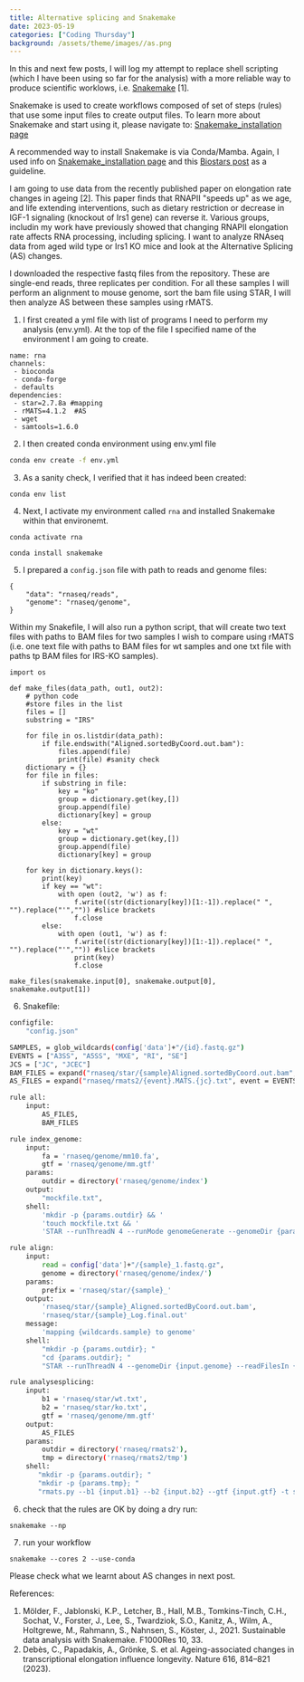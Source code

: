 ```yaml
---
title: Alternative splicing and Snakemake
date: 2023-05-19
categories: ["Coding Thursday"]
background: /assets/theme/images//as.png
---
```

In this and next few posts, I will log my attempt to replace shell scripting (which I have been using so far for the analysis) with a more 
reliable way to produce scientific worklows, i.e. [Snakemake](https://snakemake.readthedocs.io/en/stable/) [1].

Snakemake is used to create workflows composed of set of steps (rules) that use some input files to create output files. To learn more about Snakemake and start using it, please navigate to: [Snakemake_installation page](https://snakemake.readthedocs.io/en/stable/getting_started/installation.html)

A recommended way to install Snakemake is via Conda/Mamba. Again, I used info on [Snakemake_installation page](https://snakemake.readthedocs.io/en/stable/getting_started/installation.html) and this [Biostars post](https://www.biostars.org/p/335903/) as a guideline.

I am going to use data from the recently published paper on elongation rate changes in ageing [2]. This paper finds that RNAPII "speeds up" as we age, and life extending interventions, such as dietary restriction or decrease in IGF-1 signaling (knockout of Irs1 gene) can reverse it. Various groups, includin my work have previously showed that changing RNAPII elongation rate affects RNA processing, including splicing. I want to analyze RNAseq data from aged wild type or Irs1 KO mice and look at the Alternative Splicing (AS) changes. 

I downloaded the respective fastq files from the repository. These are single-end reads, three replicates per condition. For all these samples I will perform an alignment to mouse genome, sort the bam file using STAR, I will then analyze AS between these samples using rMATS.

1. I first created a yml file with list of programs I need to perform my analysis (env.yml). At the top of the file I specified name of the environment I am going to create.  

```
name: rna
channels:
 - bioconda
 - conda-forge
 - defaults
dependencies:
 - star=2.7.8a #mapping
 - rMATS=4.1.2  #AS
 - wget
 - samtools=1.6.0
 ```
 2. I then created conda environment using env.yml file

```bash
conda env create -f env.yml
```
3. As a sanity check, I verified that it has indeed been created: 

```
conda env list
```

4. Next, I activate my environment called `rna` and installed Snakemake within that environemt. 

```
conda activate rna
```
```
conda install snakemake
```
5. I prepared a `config.json` file with path to reads and genome files:

```
{
    "data": "rnaseq/reads",
    "genome": "rnaseq/genome",
}
```
Within my Snakefile, I will also run a python script, that will create two text files with paths to BAM files for two samples I wish to compare using rMATS (i.e. one text file with paths to BAM files for wt samples and one txt file with paths tp BAM files for IRS-KO samples). 

```
import os

def make_files(data_path, out1, out2):
    # python code
	#store files in the list
    files = []
    substring = "IRS"

    for file in os.listdir(data_path):
        if file.endswith("Aligned.sortedByCoord.out.bam"):
            files.append(file)
            print(file) #sanity check
    dictionary = {}  
    for file in files:
        if substring in file:  
            key = "ko"
            group = dictionary.get(key,[])
            group.append(file)  
            dictionary[key] = group
        else:
            key = "wt"
            group = dictionary.get(key,[])
            group.append(file)  
            dictionary[key] = group

    for key in dictionary.keys():
        print(key)
        if key == "wt":
            with open (out2, 'w') as f:
                f.write((str(dictionary[key])[1:-1]).replace(" ", "").replace("'","")) #slice brackets
                f.close
        else:
            with open (out1, 'w') as f:
                f.write((str(dictionary[key])[1:-1]).replace(" ", "").replace("'","")) #slice brackets
                print(key)
                f.close

make_files(snakemake.input[0], snakemake.output[0], snakemake.output[1])
```

6. Snakefile:

```bash
configfile:
    "config.json"

SAMPLES, = glob_wildcards(config['data']+"/{id}.fastq.gz")
EVENTS = ["A3SS", "A5SS", "MXE", "RI", "SE"]
JCS = ["JC", "JCEC"]
BAM_FILES = expand("rnaseq/star/{sample}Aligned.sortedByCoord.out.bam", sample = SAMPLES)
AS_FILES = expand("rnaseq/rmats2/{event}.MATS.{jc}.txt", event = EVENTS, jc = JCS)

rule all:
    input:
        AS_FILES,
        BAM_FILES

rule index_genome:
    input:
        fa = 'rnaseq/genome/mm10.fa',
        gtf = 'rnaseq/genome/mm.gtf'
    params:
        outdir = directory('rnaseq/genome/index')
    output:
        "mockfile.txt",
    shell:
        'mkdir -p {params.outdir} && '
        'touch mockfile.txt && '
        'STAR --runThreadN 4 --runMode genomeGenerate --genomeDir {params.outdir} --genomeFastaFiles {input.fa} --sjdbGTFfile {input.gtf} --sjdbOverhang 99'  #reads 100bp

rule align:
    input:
        read = config['data']+"/{sample}_1.fastq.gz", 
        genome = directory('rnaseq/genome/index/')
    params:
        prefix = 'rnaseq/star/{sample}_'
    output:
        'rnaseq/star/{sample}_Aligned.sortedByCoord.out.bam',
        'rnaseq/star/{sample}_Log.final.out'
    message:
        'mapping {wildcards.sample} to genome'
    shell:
        "mkdir -p {params.outdir}; "
        "cd {params.outdir}; "
        "STAR --runThreadN 4 --genomeDir {input.genome} --readFilesIn {input.read} --readFilesCommand gunzip -c --outFileNamePrefix {params.prefix} --outSAMtype BAM SortedByCoordinate --outSAMattributes Standard --alignEndsType EndToEnd"

rule analysesplicing:
    input:
        b1 = 'rnaseq/star/wt.txt',
        b2 = 'rnaseq/star/ko.txt',
        gtf = 'rnaseq/genome/mm.gtf'
    output:
        AS_FILES
    params:
        outdir = directory('rnaseq/rmats2'),
        tmp = directory('rnaseq/rmats2/tmp')
    shell:
       "mkdir -p {params.outdir}; "
       "mkdir -p {params.tmp}; "
       "rmats.py --b1 {input.b1} --b2 {input.b2} --gtf {input.gtf} -t single --variable-read-length --readLength 100 --libType fr-firststrand --od {params.outdir} --tmp {params.tmp}"
```
6. check that the rules are OK by doing a dry run:

```
snakemake --np
```
7. run your workflow

```
snakemake --cores 2 --use-conda
```

Please check what we learnt about AS changes in next post. 

References:
1. Mölder, F., Jablonski, K.P., Letcher, B., Hall, M.B., Tomkins-Tinch, C.H., Sochat, V., Forster, J., Lee, S., Twardziok, S.O., Kanitz, A., Wilm, A., Holtgrewe, M., Rahmann, S., Nahnsen, S., Köster, J., 2021. Sustainable data analysis with Snakemake. F1000Res 10, 33.
2. Debès, C., Papadakis, A., Grönke, S. et al. Ageing-associated changes in transcriptional elongation influence longevity. Nature 616, 814–821 (2023).
